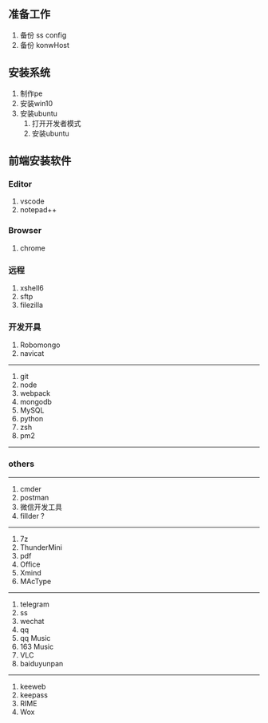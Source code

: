 ## 准备工作

1. 备份 ss config
1. 备份 konwHost


## 安装系统

1. 制作pe
1. 安装win10
1. 安装ubuntu
    1. 打开开发者模式
    2. 安装ubuntu

## 前端安装软件

### Editor

1. vscode
1. notepad++

### Browser

1. chrome

### 远程

1. xshell6
1. sftp
1. filezilla

### 开发开具

1. Robomongo
1. navicat
---
1. git
1. node
1. webpack
1. mongodb
1. MySQL
1. python
1. zsh
1. pm2 

---

### others
-----
1. cmder
1. postman
1. 微信开发工具
1. fillder  ?
----
1. 7z
1. ThunderMini
1. pdf
1. Office
1. Xmind
1. MAcType
---
1. telegram
1. ss
1. wechat
1. qq
1. qq Music
1. 163 Music
1. VLC
1. baiduyunpan
---
1. keeweb
1. keepass
1. RIME
1. Wox